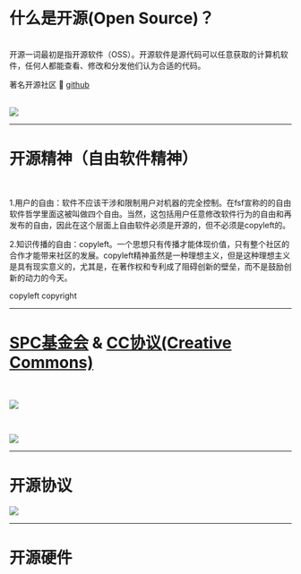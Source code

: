 
# 什么是开源(Open Source)？ 

<br/>
开源一词最初是指开源软件（OSS）。开源软件是源代码可以任意获取的计算机软件，任何人都能查看、修改和分发他们认为合适的代码。

著名开源社区 🔗 [github](https://github.com/)

<br/>

<logos-opensource class="w-40 h-40 mt-10" />
<fa-github class="w-40 h-40 ml-20 " /> 

<div class="w-40 h-40 ml-20 -translate-y-[40%] inline-block" >
<a href="https://book.douban.com/subject/25930025/" target="_blank">
  <img src='https://drafff.oss-cn-beijing.aliyuncs.com/uPic/v0yVcq-2022-11-16-22:54.jpg'>
</a>
</div>


<style>

  img{
    display:inline-block;
    @apply h-40
  }
</style>
---

# 开源精神（自由软件精神）

<br/>

1.用户的自由：软件不应该干涉和限制用户对机器的完全控制。在fsf宣称的的自由软件哲学里面这被叫做四个自由。当然，这包括用户任意修改软件行为的自由和再发布的自由，因此在这个层面上自由软件必须是开源的，但不必须是copyleft的。

2.知识传播的自由：copyleft。一个思想只有传播才能体现价值，只有整个社区的合作才能带来社区的发展。copyleft精神虽然是一种理想主义，但是这种理想主义是具有现实意义的，尤其是，在著作权和专利成了阻碍创新的壁垒，而不是鼓励创新的动力的今天。

<tabler-copyleft class="w-40 h-40 mt-2" />
<tabler-copyright class="w-40 h-40 mt-2" /> 

<div>
  <span class="ml-12">copyleft</span> 
  <span class="ml-24">copyright</span> 
 </div>

---

# [SPC基金会](http://scp-wiki-cn.wikidot.com/) & [CC协议(Creative Commons)](https://creativecommons.org/licenses/?lang=zh)

<br/>

<div class="container w-200" >

![](https://drafff.oss-cn-beijing.aliyuncs.com/uPic/ajUPZl-2022-11-16-22:36.png)

</div>

<br/>


![](https://drafff.oss-cn-beijing.aliyuncs.com/uPic/cc.logo.white-2022-11-16-22:47.svg)


---

# 开源协议

<div class='container w-700'>

![](https://drafff.oss-cn-beijing.aliyuncs.com/uPic/crjuAl-2022-11-16-22:50.jpg)

</div>

---

# 开源硬件



